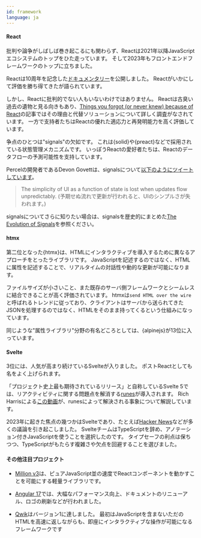 ```yaml
---
id: framework
language: ja
---
```


#### React


批判や論争がしばしば巻き起こるにも関わらず、Reactは2021年以降JavaScriptエコシステムのトップをひた走っています。
そして2023年もフロントエンドフレームワークのトップに立ちました。

Reactは10周年を記念した[ドキュメンタリー](https://www.youtube.com/watch?v=8pDqJVdNa44)を公開しました。
Reactがいかにして評価を勝ち得てきたが語られています。

しかし、Reactに批判的でない人もいないわけではありません。
Reactは古臭い過去の遺物と見る向きもあり、[Things you forgot (or never knew) because of React](https://joshcollinsworth.com/blog/antiquated-react)の記事ではその理由と代替ソリューションについて詳しく調査がなされています。
一方で支持者たちはReactの優れた適応力と再発明能力を高く評価しています。

争点のひとつは"signals"の欠如です。
これは{solid}や{preact}などで採用されている状態管理メカニズムです。
いっぽうReactの愛好者たちは、Reactのデータフローの予測可能性を支持しています。

Percelの開発者であるDevon Govettは、signalsについて[以下のようにツイートしています](https://twitter.com/devongovett/status/1629540226589663233)。

> The simplicity of UI as a function of state is lost when updates flow unpredictably.
> (予期せぬ流れで更新が行われると、UIのシンプルさが失われます。)

signalsについてさらに知りたい場合は、signalsを歴史的にまとめた[The Evolution of Signals](https://dev.to/this-is-learning/the-evolution-of-signals-in-javascript-8ob)を参照ください。

#### htmx


第二位となった{htmx}は、HTMLにインタラクティブを導入するために異なるアプローチをとったライブラリです。
JavaScriptを記述するのではなく、HTMLに属性を記述することで、リアルタイムの対話性や動的な更新が可能になります。

ファイルサイズが小さいこと、また既存のサーバ側フレームワークとシームレスに結合できることが高く評価されています。
htmxは`send HTML over the wire`と呼ばれるトレンドに従っており、クライアントはサーバから送られてきたJSONを処理するのではなく、HTMLをそのまま持ってくるという仕組みになっています。

同じような"属性ライブラリ"分野の有名どころとしては、{alpinejs}が13位に入っています。

#### Svelte

3位には、人気が高まり続けているSvelteが入りました。
ポストReactとしても名をよく上げられます。

「プロジェクト史上最も期待されているリリース」と自称しているSvelte 5では、リアクティビティに関する問題点を解消する[runes](https://svelte.dev/blog/runes)が導入されます。
Rich Harrisによる[この動画](https://www.youtube.com/watch?v=RVnxF3j3N8U)が、runesによって解決される事象について解説しています。

2023年に起きた焦点の幾つかはSvelteであり、たとえば[Hacker News](https://news.ycombinator.com/item?id=35892250)などが多くの議論を引き起こしました。
SvelteチームはTypeScriptを辞め、アノテーション付きJavaScriptを使うことを選択したのです。
タイプセーフの利点は保ちつつ、TypeScriptがもたらす複雑さや欠点を回避することを選びました。

#### その他注目プロジェクト

- [Million v3](https://million.dev/blog/million-3)は、ピュアJavaScript並の速度でReactコンポーネントを動かすことを可能にする軽量ライブラリです。

- [Angular 17](https://blog.angular.io/introducing-angular-v17-4d7033312e4b)では、大幅なパフォーマンス向上、ドキュメントのリニューアル、ロゴの刷新などが行われました。

- [Qwik](https://www.builder.io/blog/qwik-v1)はバージョン1に達しました。
最初はJavaScriptを含まないただのHTMLを高速に返しながらも、即座にインタラクティブな操作が可能になるフレームワークです
